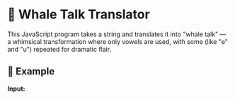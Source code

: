 # 🐋 Whale Talk Translator

This JavaScript program takes a string and translates it into "whale talk" — a whimsical transformation where only vowels are used, with some (like "e" and "u") repeated for dramatic flair.

## 📌 Example

**Input:**
